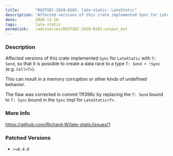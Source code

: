 ```yaml
---
title:       "RUSTSEC-2020-0102: late-static: LateStatic"
description: "Affected versions of this crate implemented Sync for LateStatic with T Send, so that it is possible to create a data race to a type T Send  Sync e.g. CellT. This can result in a memory corruption or other kinds of undefined behavior. The flaw was corrected in commit 11f396c by replacing the T Send bound to T Sync bound in the Sync impl for LateStaticT."
date:        2020-11-10
tags:        late-static
permalink:   /advisories/RUSTSEC-2020-0102:output_ext
---
```


### Description

Affected versions of this crate implemented `Sync` for `LateStatic` with `T: Send`, so that it is possible to create a data race to a type `T: Send + !Sync` (e.g. `Cell<T>`).

This can result in a memory corruption or other kinds of undefined behavior.

The flaw was corrected in commit 11f396c by replacing the `T: Send` bound to `T: Sync` bound in the `Sync` impl for `LateStatic<T>`.

### More Info

<https://github.com/Richard-W/late-static/issues/1>

### Patched Versions

- `>=0.4.0`


